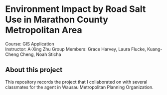 # Environment Impact by Road Salt Use in Marathon County Metropolitan Area
Course: GIS Application<br>
Instructor: A-Xing Zhu
Group Members: Grace Harvey, Laura Flucke, Kuang-Cheng Cheng, Noah Sticha
## About this project
This repository records the project that I collaborated on with several classmates for the agent in Wausau Metropolitan Planning Organization.
